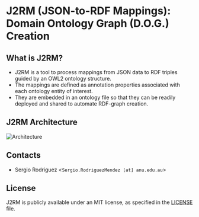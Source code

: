 # J2RM (JSON-to-RDF Mappings): Domain Ontology Graph (D.O.G.) Creation

## What is J2RM?

* J2RM is a tool to process mappings from JSON data to RDF triples guided by an OWL2 ontology structure.
* The mappings are defined as annotation properties associated with each ontology entity of interest.
* They are embedded in an ontology file so that they can be readily deployed and shared to automate RDF-graph creation.

## J2RM Architecture

![Architecture](https://github.com/srodriguez142857/J2RM/blob/master/J2RM%20-%20Architecture.png)

## Contacts

- Sergio Rodriguez <`Sergio.RodriguezMendez [at] anu.edu.au`>

## License
J2RM is publicly available under an MIT license, as specified in the [LICENSE](https://github.com/srodriguez142857/J2RM/blob/master/LICENSE) file.